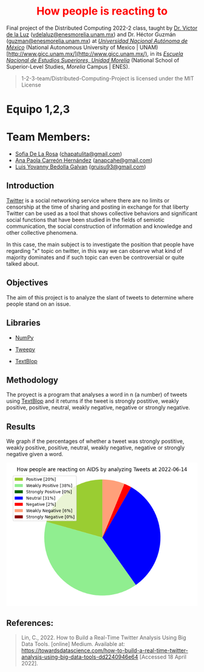 <h1 align="center" style="color:red;"> How people is reacting to </h1>

Final project of the Distributed Computing 2022-2 class, taught by [Dr. Victor de la Luz](https://github.com/itztli) (<vdelaluz@enesmorelia.unam.mx>) and Dr. Héctor Guzmán (<guzman@enesmorelia.unam.mx>) at *[Universidad Nacional Autónoma de México](https://www.unam.mx/)* (National Autonomous University of Mexico | UNAM) [http://www.gicc.unam.mx/](http://www.gicc.unam.mx/), in its *[Escuela Nacional de Estudios Superiores, Unidad Morelia](https://www.enesmorelia.unam.mx/)* (National School of Superior-Level Studies, *Morelia* Campus | ENES).

> 1-2-3-team/Distributed-Computing-Project is licensed under the MIT License

# Equipo 1,2,3

# Team Members:
- [Sofia De La Rosa](https://github.com/SofiaDeLaRosa) (<chapatulita@gmail.com>)
- [Ana Paola Carreón Hernández](https://github.com/Mordran) (<anapcahe@gmail.com>)
- [Luis Yovanny Bedolla Galvan](https://github.com/GalvanLuis) (<gruisu93@gmail.com>)


## Introduction
[Twitter](https://es.wikipedia.org/wiki/Twitter) is a social networking service where there are no limits or censorship at the time of sharing and posting in exchange for that liberty Twitter can be used as a tool that shows collective behaviors and significant social functions that have been studied in the fields of semiotic communication, the social construction of information and knowledge and other collective phenomena.

In this case, the main subject is to investigate the position that people have regarding "x" topic on twitter, in this way we can observe what kind of majority dominates and if such topic can even be controversial or quite talked about. 

## Objectives
The aim of this project is to analyze the slant of tweets to determine where people stand on an issue. 



## Libraries

- [NumPy](https://numpy.org/)

- [Tweepy](https://github.com/tweepy/tweepy)

- [TextBlop](https://textblob.readthedocs.io/en/dev/)

## Methodology

The proyect is a program that analyses a word in n (a number) of tweets using [TextBlop](https://medium.com/red-buffer/sentiment-analysis-let-textblob-do-all-the-work-9927d803d137) and it returns if the tweet is strongly postitive, weakly positive, positive, neutral, weakly negative, negative or strongly negative.

## Results

We graph if the percentages of whether a tweet was strongly postitive, weakly positive, positive, neutral, weakly negative, negative or strongly negative given a word. <br>

 ![alt text](https://github.com/1-2-3-team/Distributed-Computing-Project/blob/main/02_processing/chart.png)
 
## References:

>Lin, C., 2022. How to Build a Real-Time Twitter Analysis Using Big Data Tools. [online] Medium. Available at: <https://towardsdatascience.com/how-to-build-a-real-time-twitter-analysis-using-big-data-tools-dd2240946e64> [Accessed 18 April 2022].




